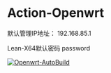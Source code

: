 # Action-Openwrt

默认管理IP地址： 192.168.85.1

Lean-X64默认密码 password

[![Openwrt-AutoBuild](https://github.com/xpfoxs/Build_OpenWRT/actions/workflows/Openwrt-AutoBuild.yml/badge.svg)](https://github.com/xpfoxs/Build_OpenWRT/actions/workflows/Openwrt-AutoBuild.yml)
